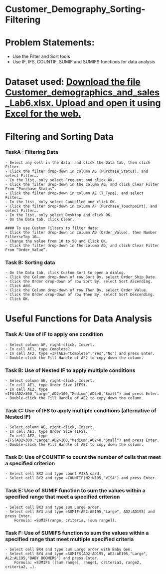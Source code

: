 # Customer_Demography_Sorting-Filtering

# Problem Statements:
- Use the Filter and Sort tools
- Use IF, IFS, COUNTIF, SUMIF and SUMIFS functions for data analysis
  

# Dataset used: [Download the file Customer_demographics_and_sales_Lab6.xlsx. Upload and open it using Excel for the web.](https://cf-courses-data.s3.us.cloud-object-storage.appdomain.cloud/IBMDeveloperSkillsNetwork-DA0130EN-SkillsNetwork/Hands-on%20Labs/Lab%206%20-%20Filtering%20and%20Sorting%20Data%20using%20Functions%20for%20Data%20Analysis/Customer_demographics_and_sales_Lab6.xlsx)

# Filtering and Sorting Data
  ### TaskA : Filtering Data
    - Select any cell in the data, and click the Data tab, then click Filter.
    - Click the filter drop-down in column AG (Purchase_Status), and select Filter….
    - In the list, only select Frequent and click OK.
    - Click the filter drop-down in the column AG, and click Clear Filter From “Purchase_Status”.
    - Click the filter drop-down in column AE (T_Type), and select Filter….
    - In the list, only select Cancelled and click OK.
    - Click the filter drop-down in column AF (Purchase_Touchpoint), and select Filter….
    - In the list, only select Desktop and click OK.
    - On the Data tab, click Clear.

    #### To use Custom Filters to filter data:
    - Click the filter drop-down in column AD (Order_Value), then Number Filters>Top 10….
    - Change the value from 10 to 50 and Click OK.
    - Click the filter drop-down in the column AD, and click Clear Filter From “Order_Value”.

  ### Task B: Sorting data
    - On the Data tab, click Custom Sort to open a dialog.
    - Click the Column drop-down of row Sort By, select Order_Ship_Date.
    - Click the Order drop-down of row Sort By, select Sort Ascending.
    - Click Add.
    - Click the Column drop-down of row Then By, select Order_Value.
    - Click the Order drop-down of row Then By, select Sort Descending.
    - Click OK.

# Useful Functions for Data Analysis
  ### Task A: Use of IF to apply one condition
    - Select column AF, right-click, Insert.
    - In cell AF1, type Complete?.
    - In cell AF2, type =IF(AE2="Complete","Yes","No") and press Enter.
    - Double-click the Fill Handle of AF2 to copy down the column.

  ### Task B: Use of Nested IF to apply multiple conditions
    - Select column AE, right-click, Insert.
    - In cell AE1, type Order Size (IFS).
    - In cell AE2, type =IFS(AD2>300,"Large",AD2>100,"Medium",AD2>0,"Small") and press Enter.
    - Double-click the Fill Handle of AE2 to copy down the column.

  ### Task C: Use of IFS to apply multiple conditions (alternative of Nested IF)
    - Select column AE, right-click, Insert.
    - In cell AE1, type Order Size (IFS).
    - In cell AE2, type =IFS(AD2>300,"Large",AD2>100,"Medium",AD2>0,"Small") and press Enter.
    - Double-click the Fill Handle of AE2 to copy down the column.
    
  ### Task D: Use of COUNTIF to count the number of cells that meet a specified criterion
    - Select cell BX2 and type count VISA card.
    - Select cell BY2 and type =COUNTIF(N2:N195,"VISA") and press Enter.

  ### Task E: Use of SUMIF function to sum the values within a specified range that meet a specified criterion
    - Select cell BX3 and type sum Large order.
    - Select cell BY3 and type =SUMIF(AE2:AE195,"Large", AD2:AD195) and press Enter.
        Formula: =SUMIF(range, criteria, [sum range]).

  ### Task F: Use of SUMIFS function to sum the values within a specified range that meet multiple specified criteria
    - Select cell BX4 and type sum Large order with Baby Gen.
    - Select cell BY4 and type =SUMIFS(AD2:AD195, AE2:AE195,"Large", AL2:AL195,"BABY_BOOMERS") and press Enter.
        Formula: =SUMIFS ([sum range], range1, criteria1, range2, criteria2, …).
        


    


